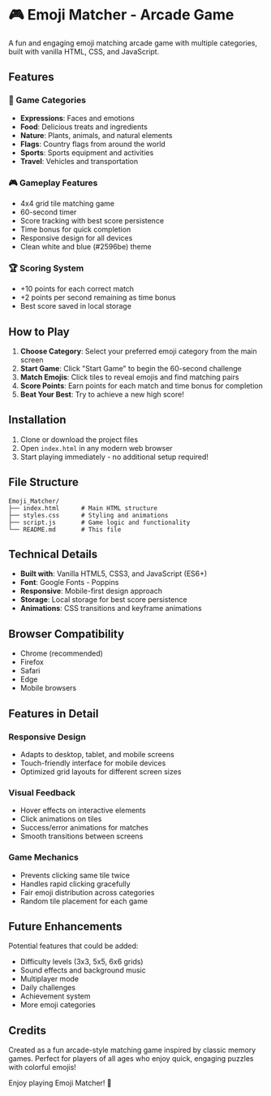 # 🎮 Emoji Matcher - Arcade Game

A fun and engaging emoji matching arcade game with multiple categories, built with vanilla HTML, CSS, and JavaScript.

## Features

### 🎯 Game Categories
- **Expressions**: Faces and emotions
- **Food**: Delicious treats and ingredients
- **Nature**: Plants, animals, and natural elements
- **Flags**: Country flags from around the world
- **Sports**: Sports equipment and activities
- **Travel**: Vehicles and transportation

### 🎮 Gameplay Features
- 4x4 grid tile matching game
- 60-second timer
- Score tracking with best score persistence
- Time bonus for quick completion
- Responsive design for all devices
- Clean white and blue (#2596be) theme

### 🏆 Scoring System
- +10 points for each correct match
- +2 points per second remaining as time bonus
- Best score saved in local storage

## How to Play

1. **Choose Category**: Select your preferred emoji category from the main screen
2. **Start Game**: Click "Start Game" to begin the 60-second challenge
3. **Match Emojis**: Click tiles to reveal emojis and find matching pairs
4. **Score Points**: Earn points for each match and time bonus for completion
5. **Beat Your Best**: Try to achieve a new high score!

## Installation

1. Clone or download the project files
2. Open `index.html` in any modern web browser
3. Start playing immediately - no additional setup required!

## File Structure

```
Emoji_Matcher/
├── index.html      # Main HTML structure
├── styles.css      # Styling and animations
├── script.js       # Game logic and functionality
└── README.md       # This file
```

## Technical Details

- **Built with**: Vanilla HTML5, CSS3, and JavaScript (ES6+)
- **Font**: Google Fonts - Poppins
- **Responsive**: Mobile-first design approach
- **Storage**: Local storage for best score persistence
- **Animations**: CSS transitions and keyframe animations

## Browser Compatibility

- Chrome (recommended)
- Firefox
- Safari
- Edge
- Mobile browsers

## Features in Detail

### Responsive Design
- Adapts to desktop, tablet, and mobile screens
- Touch-friendly interface for mobile devices
- Optimized grid layouts for different screen sizes

### Visual Feedback
- Hover effects on interactive elements
- Click animations on tiles
- Success/error animations for matches
- Smooth transitions between screens

### Game Mechanics
- Prevents clicking same tile twice
- Handles rapid clicking gracefully
- Fair emoji distribution across categories
- Random tile placement for each game

## Future Enhancements

Potential features that could be added:
- Difficulty levels (3x3, 5x5, 6x6 grids)
- Sound effects and background music
- Multiplayer mode
- Daily challenges
- Achievement system
- More emoji categories

## Credits

Created as a fun arcade-style matching game inspired by classic memory games. Perfect for players of all ages who enjoy quick, engaging puzzles with colorful emojis!

Enjoy playing Emoji Matcher! 🎉
